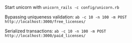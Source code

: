 Start unicorn with `unicorn_rails -c config/unicorn.rb`

Bypassing uniqueness validation:
`ab -c 10 -n 100 -m POST http://localhost:3000/free_licenses/`

Serialized transactions:
`ab -c 10 -n 100 -m POST http://localhost:3000/paid_licenses/`
